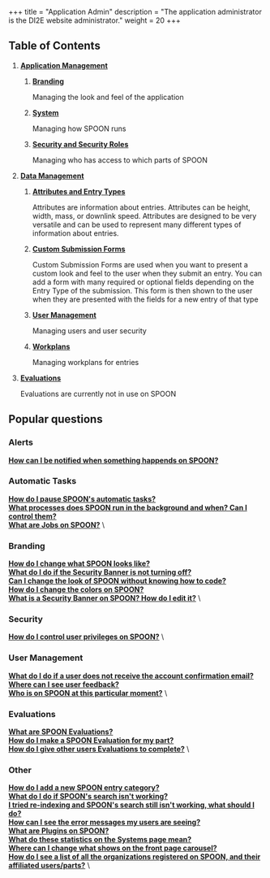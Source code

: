 +++
title = "Application Admin"
description = "The application administrator is the DI2E website administrator."
weight = 20
+++

## Table of Contents

1. [**Application Management**](/applicationadmin/applicationmanagement)

    1. [**Branding**](/applicationadmin/branding)

        Managing the look and feel of the application

    1. [**System**](/applicationadmin/system)

        Managing how SPOON runs

    1. [**Security and Security Roles**](/applicationadmin/securityroles)

        Managing who has access to which parts of SPOON

1. [**Data Management**](/applicationadmin/datamanagement)

    1. [**Attributes and Entry Types**](/applicationadmin/attributes)

        Attributes are information about entries. Attributes can be height, width, mass, or downlink speed. Attributes are designed to be very versatile and can be used to represent many different types of information about entries.

    1. [**Custom Submission Forms**](/applicationadmin/customsubmissionforms)

        Custom Submission Forms are used when you want to present a custom look and feel to the user when they submit an entry.  You can add a form with many required or optional fields depending on the Entry Type of the submission.  This form is then shown to the user when they are presented with the fields for a new entry of that type

    1. [**User Management**](/applicationadmin/userdata)

        Managing users and user security

    1. [**Workplans**](/applicationadmin/workplans)

        Managing workplans for entries

1. [**Evaluations**](/applicationadmin/evaluations)

    Evaluations are currently not in use on SPOON

## Popular questions

### Alerts

[**How can I be notified when something happends on SPOON?**](/applicationadmin/applicationmanagement/#alerts)

### Automatic Tasks

[**How do I pause SPOON's automatic tasks?**](/applicationadmin/applicationmanagement/#jobs) \
[**What processes does SPOON run in the background and when? Can I control them?**](/applicationadmin/applicationmanagement/#jobs) \
[**What are Jobs on SPOON?**](/applicationadmin/applicationmanagement/#jobs) \

### Branding

[**How do I change what SPOON looks like?**](/applicationadmin/branding) \
[**What do I do if the Security Banner is not turning off?**](/applicationadmin/branding/#security) \
[**Can I change the look of SPOON without knowing how to code?**](/applicationadmin/branding/#general) \
[**How do I change the colors on SPOON?**](/applicationadmin/branding/#colors-logos) \
[**What is a Security Banner on SPOON? How do I edit it?**](/applicationadmin/branding/#security) \

### Security

[**How do I control user privileges on SPOON?**](/applicationadmin/securityroles) \

### User Management

[**What do I do if a user does not receive the account confirmation email?**](/applicationadmin/applicationmanagement/#user-management) \
[**Where can I see user feedback?**](/applicationadmin/applicationmanagement/#feedback) \
[**Who is on SPOON at this particular moment?**](/applicationadmin/applicationmanagement/#tracking) \

### Evaluations

[**What are SPOON Evaluations?**](/applicationadmin/evaluations) \
[**How do I make a SPOON Evaluation for my part?**](/applicationadmin/evaluations/#evaluations) \
[**How do I give other users Evaluations to complete?**](/applicationadmin/evaluations/#evaluations) \

### Other

[**How do I add a new SPOON entry category?**](/applicationadmin/attributes/#entry-types) \
[**What do I do if SPOON's search isn't working?**](/applicationadmin/system/#search-control) \
[**I tried re-indexing and SPOON's search still isn't working, what should I do?**](/applicationadmin/system/#cache) \
[**How can I see the error messages my users are seeing?**](/applicationadmin/system/#error-tickets) \
[**What are Plugins on SPOON?**](/applicationadmin/system/#plugins) \
[**What do these statistics on the Systems page mean?**](/applicationadmin/system/#heap-memory) \
[**Where can I change what shows on the front page carousel?**](/applicationadmin/datamanagement/#highlights) \
[**How do I see a list of all the organizations registered on SPOON, and their affiliated users/parts?**](/applicationadmin/userdata/#organizations) \
